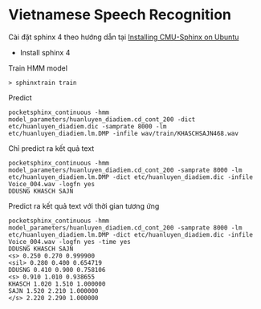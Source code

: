# Vietnamese Speech Recognition

Cài đặt sphinx 4 theo hướng dẫn tại [Installing CMU-Sphinx on Ubuntu](http://jrmeyer.github.io/asr/2016/01/08/Installing-CMU-Sphinx-on-Ubuntu.html)

* Install sphinx 4

Train HMM model

```
> sphinxtrain train
```

Predict

```
pocketsphinx_continuous -hmm model_parameters/huanluyen_diadiem.cd_cont_200 -dict etc/huanluyen_diadiem.dic -samprate 8000 -lm etc/huanluyen_diadiem.lm.DMP -infile wav/train/KHASCHSAJN468.wav
```

Chỉ predict ra kết quả text

```
pocketsphinx_continuous -hmm model_parameters/huanluyen_diadiem.cd_cont_200 -samprate 8000 -lm etc/huanluyen_diadiem.lm.DMP -dict etc/huanluyen_diadiem.dic -infile Voice_004.wav -logfn yes
DDUSNG KHASCH SAJN
```

Predict ra kết quả text với thời gian tương ứng

```
pocketsphinx_continuous -hmm model_parameters/huanluyen_diadiem.cd_cont_200 -samprate 8000 -lm etc/huanluyen_diadiem.lm.DMP -dict etc/huanluyen_diadiem.dic -infile Voice_004.wav -logfn yes -time yes
DDUSNG KHASCH SAJN
<s> 0.250 0.270 0.999900
<sil> 0.280 0.400 0.654719
DDUSNG 0.410 0.900 0.758106
<s> 0.910 1.010 0.938655
KHASCH 1.020 1.510 1.000000
SAJN 1.520 2.210 1.000000
</s> 2.220 2.290 1.000000
```

